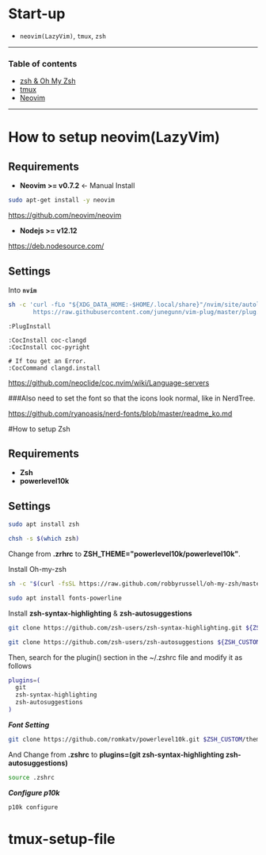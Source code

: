 
# Start-up

- `neovim(LazyVim)`, `tmux`, `zsh`

---
### Table of contents

- [zsh & Oh My Zsh](#How-to-setup-Zsh)
- [tmux](#tmux-setup-file)
- [Neovim](#How-to-setup-neovim)

---

# How to setup neovim(LazyVim)

## Requirements

- **Neovim >= v0.7.2** <- Manual Install

```bash
sudo apt-get install -y neovim
```

https://github.com/neovim/neovim

- **Nodejs >= v12.12**

https://deb.nodesource.com/

## Settings

Into **`nvim`**

```bash
sh -c 'curl -fLo "${XDG_DATA_HOME:-$HOME/.local/share}"/nvim/site/autoload/plug.vim --create-dirs \
       https://raw.githubusercontent.com/junegunn/vim-plug/master/plug.vim'
```

```vim
:PlugInstall
```

```vim
:CocInstall coc-clangd
:CocInstall coc-pyright

# If tou get an Error.
:CocCommand clangd.install
```

https://github.com/neoclide/coc.nvim/wiki/Language-servers

###Also need to set the font so that the icons look normal, like in NerdTree.

https://github.com/ryanoasis/nerd-fonts/blob/master/readme_ko.md

#How to setup Zsh

## Requirements

- **Zsh**
- **powerlevel10k**

## Settings

```bash
sudo apt install zsh
```

```bash
chsh -s $(which zsh)
```

Change from **.zrhrc** to **ZSH_THEME="powerlevel10k/powerlevel10k"**.

Install Oh-my-zsh

```bash
sh -c "$(curl -fsSL https://raw.github.com/robbyrussell/oh-my-zsh/master/tools/install.sh)"

sudo apt install fonts-powerline
```

Install **zsh-syntax-highlighting** & **zsh-autosuggestions**

```bash
git clone https://github.com/zsh-users/zsh-syntax-highlighting.git ${ZSH_CUSTOM:-~/.oh-my-zsh/custom}/plugins/zsh-syntax-highlighting

git clone https://github.com/zsh-users/zsh-autosuggestions ${ZSH_CUSTOM:-~/.oh-my-zsh/custom}/plugins/zsh-autosuggestions
```

Then, search for the plugin() section in the ~/.zshrc file and modify it as follows

```bash
plugins=(
  git
  zsh-syntax-highlighting
  zsh-autosuggestions
)
```

***Font Setting***

```bash
git clone https://github.com/romkatv/powerlevel10k.git $ZSH_CUSTOM/themes/powerlevel10k
```

And Change from **.zshrc** to **plugins=(git zsh-syntax-highlighting zsh-autosuggestions)**

```bash
source .zshrc
```

***Configure p10k***

```bash
p10k configure
```


# tmux-setup-file

